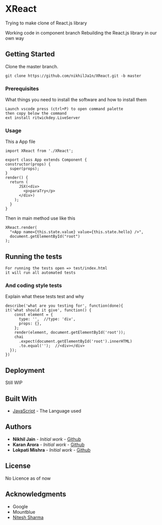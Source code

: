 # XReact

Trying to make clone of React.js library

Working code in component branch
Rebuilding the React.js library in our own way

## Getting Started

Clone the master branch.

```
git clone https://github.com/nikhilJa1n/XReact.git -b master
```

### Prerequisites

What things you need to install the software and how to install them

```
Launch vscode press (ctrl+P) to open command palette
then copy below the command
ext install ritwickdey.LiveServer
```

### Usage

This a App file

```
import XReact from './XReact';

export class App extends Component {
constructor(props) {
  super(props);
}
render() {
  return (
      JSX(<div>
        <p>paraTry</p>
      </div>)
    );
  }
}
```

Then in main method use like this

```
XReact.render(
  "<App name={this.state.value} value={this.state.hello} />",
  document.getElementById("root")
);
```

## Running the tests

```
For running the tests open => test/index.html
it will run all automated tests
```

### And coding style tests

Explain what these tests test and why

```
describe('what are you testing for', function(done){
it('what should it give', function() {
    const element = {
      type: '',  //type: 'div',
      props: {},
    };
    render(element, document.getElementById('root'));
    chai
      .expect(document.getElementById('root').innerHTML)
      .to.equal('');  //<div></div>
  });
})
```

## Deployment

Still WIP

## Built With

- [JavaScript](https://developer.mozilla.org/en-US/docs/Web/JavaScript) - The Language used

## Authors

- **Nikhil Jain** - _Initial work_ - [Github](https://github.com/nikhilja1n)
- **Karan Arora** - _Initial work_ - [Github](https://github.com/Kashirou)
- **Lokpati Mishra** - _Initial work_ - [Github](https://github.com/lokpatimishra)

## License

No Licence as of now

## Acknowledgments

- Google
- Mountblue
- [Nitesh Sharma]()
